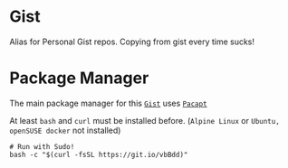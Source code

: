# Gist
Alias for Personal Gist repos. Copying from gist every time sucks!


# Package Manager

The main package manager for this [`Gist`](https://github.com/DanielTimLee/Gist) uses [`Pacapt`](https://github.com/icy/pacapt)

At least `bash` and `curl` must be installed before. (`Alpine Linux` or `Ubuntu, openSUSE docker` not installed)

```shell
# Run with Sudo!
bash -c "$(curl -fsSL https://git.io/vbBdd)"
```
